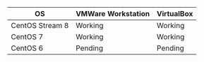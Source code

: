 | OS              | VMWare Workstation | VirtualBox |
|-----------------|--------------------|------------|
| CentOS Stream 8 | Working            | Working    |
| CentOS 7        | Working            | Working    |
| CentOS 6        | Pending            | Pending    |
